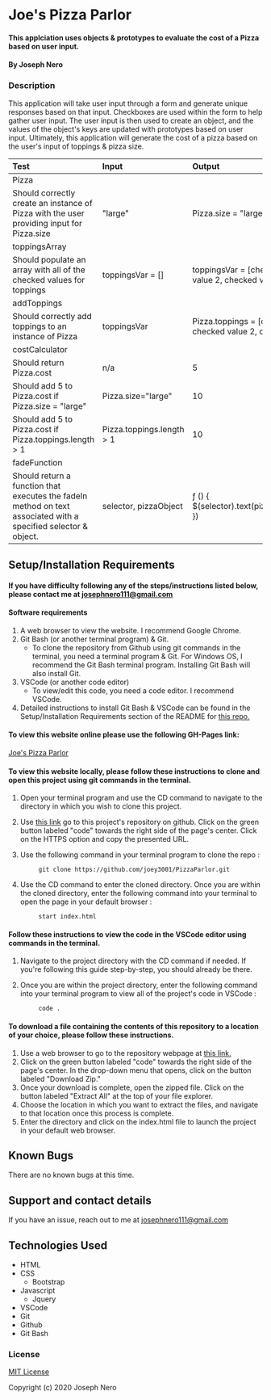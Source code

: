 # Joe's Pizza Parlor

#### This applciation uses objects & prototypes to evaluate the cost of a Pizza based on user input. 

#### By Joseph Nero 

### Description

This application will take user input through a form and generate unique responses based on that input. Checkboxes are used within the form to help gather user input. The user input is then used to create an object, and the values of the object's keys are updated with prototypes based on user input. Ultimately, this application will generate the cost of a pizza based on the user's input of toppings & pizza size. 

| Test | Input | Output |
| :--------------------------- | :------------------------| :---------------- | 
| Pizza |||
| Should correctly create an instance of Pizza with the user providing input for Pizza.size | "large" | Pizza.size = "large" | 
| toppingsArray|||
| Should populate an array with all of the checked values for toppings | toppingsVar = [] | toppingsVar = [checked value 1, checked value 2, checked value 3.....]| 
| addToppings|||
| Should correctly add toppings to an instance of Pizza | toppingsVar | Pizza.toppings = [checked value 1, checked value 2, checked value 3.....]| 
| costCalculator|||
| Should return Pizza.cost | n/a | 5 | 
| Should add 5 to Pizza.cost if Pizza.size = "large" | Pizza.size="large" | 10 | 
| Should add 5 to Pizza.cost if Pizza.toppings.length > 1 | Pizza.toppings.length > 1 | 10 | 
| fadeFunction|||
| Should return a function that executes the fadeIn method on text associated with a specified selector & object. | selector, pizzaObject | ƒ () { $(selector).text(pizzaObject.cost).fadeIn(); }) |

## Setup/Installation Requirements
#### If you have difficulty following any of the steps/instructions listed below, please contact me at josephnero111@gmail.com 

#### Software requirements 

1. A web browser to view the website. I recommend Google Chrome.
2. Git Bash (or another terminal program) & Git.  
    - To clone the repository from Github using git commands in the terminal, you need a terminal program & Git. For Windows OS, I recommend the Git Bash terminal program. Installing Git Bash will also install Git. 
3. VSCode (or another code editor)
    - To view/edit this code, you need a code editor. I recommend VSCode. 
4. Detailed instructions to install Git Bash & VSCode can be found in the Setup/Installation Requirements section of the README for [this repo.](https://github.com/joey3001/first-friday-project)

#### To view this website online please use the following GH-Pages link: 

[Joe's Pizza Parlor](https://joey3001.github.io/PizzaParlor/)

#### To view this website locally, please follow these instructions to clone and open this project using git commands in the terminal. 

1. Open your terminal program and use the CD command to navigate to the directory in which you wish to clone this project. 
2. Use [this link](https://github.com/joey3001/PizzaParlor) go to this project's repository on github. Click on the green button labeled "code" towards the right side of the page's center. Click on the HTTPS option and copy the presented URL. 
3. Use the following command in your terminal program to clone the repo :

            git clone https://github.com/joey3001/PizzaParlor.git

7. Use the CD command to enter the cloned directory. Once you are within the cloned directory, enter the following command into your terminal to open the page in your default browser : 

            start index.html 

#### Follow these instructions to view the code in the VSCode editor using commands in the terminal. 

1. Navigate to the project directory with the CD command if needed. If you're following this guide step-by-step, you should already be there. 
2. Once you are within the project directory, enter the following command into your terminal program to view all of the project's code in VSCode : 

            code . 

#### To download a file containing the contents of this repository to a location of your choice, please follow these instructions. 

1. Use a web browser to go to the repository webpage at [this link.](https://github.com/joey3001/PizzaParlor)
2. Click on the green button labeled "code" towards the right side of the page's center. In the drop-down menu that opens, click on the button labeled "Download Zip."
3. Once your download is complete, open the zipped file. Click on the button labeled "Extract All" at the top of your file explorer. 
4. Choose the location in which you want to extract the files, and navigate to that location once this process is complete. 
5. Enter the directory and click on the index.html file to launch the project in your default web browser. 

## Known Bugs

There are no known bugs at this time. 

## Support and contact details

If you have an issue, reach out to me at josephnero111@gmail.com

## Technologies Used

  * HTML 
  * CSS
    - Bootstrap
  * Javascript
    - Jquery 
  * VSCode 
  * Git
  * Github 
  * Git Bash

### License

[MIT License](https://choosealicense.com/licenses/mit/)

Copyright (c) 2020 Joseph Nero 